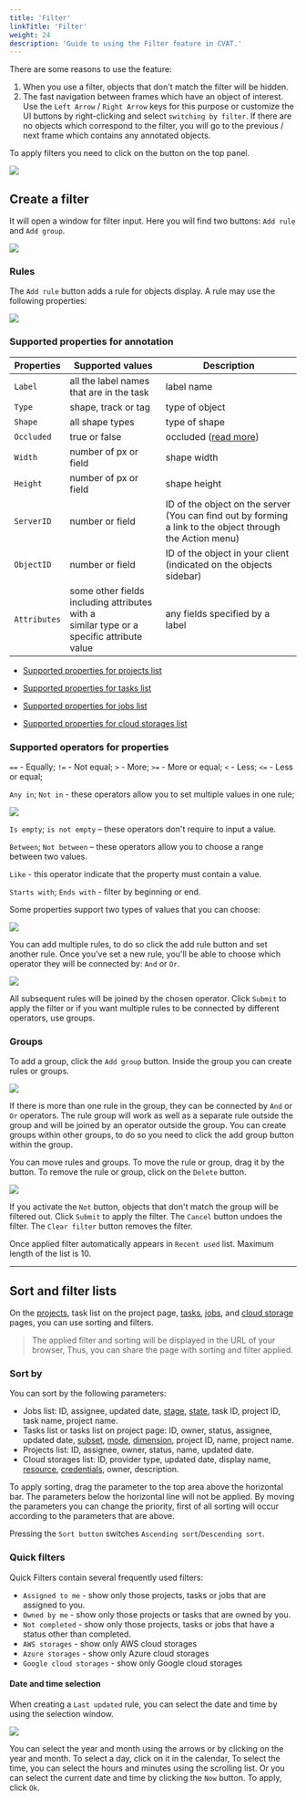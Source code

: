 ```yaml
---
title: 'Filter'
linkTitle: 'Filter'
weight: 24
description: 'Guide to using the Filter feature in CVAT.'
---
```


There are some reasons to use the feature:

1. When you use a filter, objects that don't match the filter will be hidden.
1. The fast navigation between frames which have an object of interest.
   Use the `Left Arrow` / `Right Arrow` keys for this purpose
   or customize the UI buttons by right-clicking and select `switching by filter`.
   If there are no objects which correspond to the filter,
   you will go to the previous / next frame which contains any annotated objects.

To apply filters you need to click on the button on the top panel.

![](/images/image059.jpg)

## Create a filter

It will open a window for filter input. Here you will find two buttons: `Add rule` and `Add group`.

![](/images/image202.jpg)

### Rules

The `Add rule` button adds a rule for objects display. A rule may use the following properties:

![](/images/image204.jpg)

### Supported properties for annotation

| Properties   | Supported values                                       | Description                                 |
| ------------ | ------------------------------------------------------ | ------------------------------------------- |
| `Label`      | all the label names that are in the task               | label name                                  |
| `Type`       | shape, track or tag                                    | type of object                              |
| `Shape`      | all shape types                                        | type of shape                               |
| `Occluded`   | true or false                                          | occluded ([read more](/docs/manual/advanced/shape-mode-advanced/)) |
| `Width`      | number of px or field                                  | shape width                                 |
| `Height`     | number of px or field                                  | shape height                                |
| `ServerID`   | number or field                                        | ID of the object on the server <br>(You can find out by forming a link to the object through the Action menu) |
| `ObjectID`   | number or field                                        | ID of the object in your client <br>(indicated on the objects sidebar) |
| `Attributes` | some other fields including attributes with a <br>similar type or a specific attribute value | any fields specified by a label |

- [Supported properties for projects list](/docs/manual/advanced/projects/#supported-properties-for-projects-list)

- [Supported properties for tasks list](/docs/manual/basics/tasks-page/#supported-properties-for-tasks-list)

- [Supported properties for jobs list](/docs/manual/basics/jobs-page/#supported-properties-for-jobs-list)

- [Supported properties for cloud storages list](/docs/manual/basics/cloud-storages/#supported-properties-for-cloud-storages-list)

### Supported operators for properties

`==` - Equally; `!=` - Not equal; `>` - More; `>=` - More or equal; `<` - Less; `<=` - Less or equal;

`Any in`; `Not in` - these operators allow you to set multiple values in one rule;

![](/images/image203.jpg)

`Is empty`; `is not empty` – these operators don't require to input a value.

`Between`; `Not between` – these operators allow you to choose a range between two values.

`Like` - this operator indicate that the property must contain a value.

`Starts with`; `Ends with` - filter by beginning or end.

Some properties support two types of values that you can choose:

![](/images/image205.jpg)

You can add multiple rules, to do so click the add rule button and set another rule.
Once you've set a new rule, you'll be able to choose which operator they will be connected by: `And` or `Or`.

![](/images/image206.jpg)

All subsequent rules will be joined by the chosen operator.
Click `Submit` to apply the filter or if you want multiple rules to be connected by different operators, use groups.

### Groups

To add a group, click the `Add group` button. Inside the group you can create rules or groups.

![](/images/image207.jpg)

If there is more than one rule in the group, they can be connected by `And` or `Or` operators.
The rule group will work as well as a separate rule outside the group and will be joined by an
operator outside the group.
You can create groups within other groups, to do so you need to click the add group button within the group.

You can move rules and groups. To move the rule or group, drag it by the button.
To remove the rule or group, click on the `Delete` button.

![](/images/image208.jpg)

If you activate the `Not` button, objects that don't match the group will be filtered out.
Click `Submit` to apply the filter.
The `Cancel` button undoes the filter. The `Clear filter` button removes the filter.

Once applied filter automatically appears in `Recent used` list. Maximum length of the list is 10.

---

## Sort and filter lists

On the [projects](/docs/manual/advanced/projects/#projects-page), task list on the project page,
[tasks](/docs/manual/basics/tasks-page/), [jobs](/docs/manual/basics/jobs-page/),
and [cloud storage](/docs/manual/basics/cloud-storages/) pages, you can use sorting and filters.

> The applied filter and sorting will be displayed in the URL of your browser,
> Thus, you can share the page with sorting and filter applied.

### Sort by

You can sort by the following parameters:
- Jobs list: ID, assignee, updated date, [stage][stage], [state][state], task ID, project ID,
task name, project name.
- Tasks list or tasks list on project page: ID, owner, status, assignee, updated date, [subset][subset], [mode][mode],
[dimension][dimension], project ID, name, project name.
- Projects list: ID, assignee, owner, status, name, updated date.
- Cloud storages list: ID, provider type, updated date, display name, [resource][resource],
[credentials][credentials], owner, description.

To apply sorting, drag the parameter to the top area above the horizontal bar.
The parameters below the horizontal line will not be applied.
By moving the parameters you can change the priority,
first of all sorting will occur according to the parameters that are above.

Pressing the `Sort button` switches `Ascending sort`/`Descending sort`.

### Quick filters

Quick Filters contain several frequently used filters:
- `Assigned to me` - show only those projects, tasks or jobs that are assigned to you.
- `Owned by me` -  show only those projects or tasks that are owned by you.
- `Not completed` - show only those projects, tasks or jobs that have a status other than completed.
- `AWS storages` - show only AWS cloud storages
- `Azure storages` - show only Azure cloud storages
- `Google cloud storages` - show only Google cloud storages

#### Date and time selection

When creating a `Last updated` rule, you can select the date and time by using the selection window.

![](/images/image244_detrac.jpg)

You can select the year and month using the arrows or by clicking on the year and month.
To select a day, click on it in the calendar,
To select the time, you can select the hours and minutes using the scrolling list.
Or you can select the current date and time by clicking the `Now` button.
To apply, click `Ok`.

[state]: /docs/manual/basics/vocabulary/#state
[stage]: /docs/manual/basics/vocabulary/#stage
[subset]: /docs/manual/basics/vocabulary/#subset
[resource]: /docs/manual/basics/vocabulary/#resource
[credentials]: /docs/manual/basics/vocabulary/#credentials
[mode]: /docs/manual/basics/vocabulary/#mode
[dimension]: /docs/manual/basics/vocabulary/#dimension